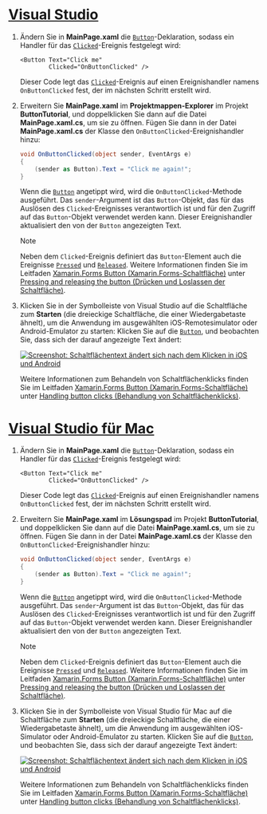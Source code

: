 # <a name="visual-studiotabvswin"></a>[Visual Studio](#tab/vswin)

1. Ändern Sie in **MainPage.xaml** die [`Button`](xref:Xamarin.Forms.Button)-Deklaration, sodass ein Handler für das [`Clicked`](xref:Xamarin.Forms.Button.Clicked)-Ereignis festgelegt wird:

    ```xaml
    <Button Text="Click me"
            Clicked="OnButtonClicked" />
    ```

    Dieser Code legt das [`Clicked`](xref:Xamarin.Forms.Button.Clicked)-Ereignis auf einen Ereignishandler namens `OnButtonClicked` fest, der im nächsten Schritt erstellt wird.

1. Erweitern Sie **MainPage.xaml** im **Projektmappen-Explorer** im Projekt **ButtonTutorial**, und doppelklicken Sie dann auf die Datei **MainPage.xaml.cs**, um sie zu öffnen. Fügen Sie dann in der Datei **MainPage.xaml.cs** der Klasse den `OnButtonClicked`-Ereignishandler hinzu:

    ```csharp
    void OnButtonClicked(object sender, EventArgs e)
    {
        (sender as Button).Text = "Click me again!";
    }
    ```

    Wenn die [`Button`](xref:Xamarin.Forms.Button) angetippt wird, wird die `OnButtonClicked`-Methode ausgeführt. Das `sender`-Argument ist das `Button`-Objekt, das für das Auslösen des `Clicked`-Ereignisses verantwortlich ist und für den Zugriff auf das `Button`-Objekt verwendet werden kann. Dieser Ereignishandler aktualisiert den von der `Button` angezeigten Text.

    > [!NOTE]
    > Neben dem `Clicked`-Ereignis definiert das `Button`-Element auch die Ereignisse [`Pressed`](xref:Xamarin.Forms.Button.Pressed) und [`Released`](xref:Xamarin.Forms.Button.Released). Weitere Informationen finden Sie im Leitfaden [Xamarin.Forms Button (Xamarin.Forms-Schaltfläche)](~/xamarin-forms/user-interface/button.md#pressing-and-releasing-the-button) unter [Pressing and releasing the button (Drücken und Loslassen der Schaltfläche)](~/xamarin-forms/user-interface/button.md).

1. Klicken Sie in der Symbolleiste von Visual Studio auf die Schaltfläche zum **Starten** (die dreieckige Schaltfläche, die einer Wiedergabetaste ähnelt), um die Anwendung im ausgewählten iOS-Remotesimulator oder Android-Emulator zu starten: Klicken Sie auf die [`Button`](xref:Xamarin.Forms.Button), und beobachten Sie, dass sich der darauf angezeigte Text ändert:

    [![Screenshot: Schaltflächentext ändert sich nach dem Klicken in iOS und Android](../images/handle-button-click.png "Behandeln eines Schaltflächenklicks")](../images/handle-button-click-large.png#lightbox "Behandeln eines Schaltflächenklicks")

    Weitere Informationen zum Behandeln von Schaltflächenklicks finden Sie im Leitfaden [Xamarin.Forms Button (Xamarin.Forms-Schaltfläche)](~/xamarin-forms/user-interface/button.md#handling-button-clicks) unter [Handling button clicks (Behandlung von Schaltflächenklicks)](~/xamarin-forms/user-interface/button.md).

# <a name="visual-studio-for-mactabvsmac"></a>[Visual Studio für Mac](#tab/vsmac)

1. Ändern Sie in **MainPage.xaml** die [`Button`](xref:Xamarin.Forms.Button)-Deklaration, sodass ein Handler für das [`Clicked`](xref:Xamarin.Forms.Button.Clicked)-Ereignis festgelegt wird:

    ```xaml
    <Button Text="Click me"
            Clicked="OnButtonClicked" />
    ```

    Dieser Code legt das [`Clicked`](xref:Xamarin.Forms.Button.Clicked)-Ereignis auf einen Ereignishandler namens `OnButtonClicked` fest, der im nächsten Schritt erstellt wird.

1. Erweitern Sie **MainPage.xaml** im **Lösungspad** im Projekt **ButtonTutorial**, und doppelklicken Sie dann auf die Datei **MainPage.xaml.cs**, um sie zu öffnen. Fügen Sie dann in der Datei **MainPage.xaml.cs** der Klasse den `OnButtonClicked`-Ereignishandler hinzu:

    ```csharp
    void OnButtonClicked(object sender, EventArgs e)
    {
        (sender as Button).Text = "Click me again!";
    }
    ```

    Wenn die [`Button`](xref:Xamarin.Forms.Button) angetippt wird, wird die `OnButtonClicked`-Methode ausgeführt. Das `sender`-Argument ist das `Button`-Objekt, das für das Auslösen des `Clicked`-Ereignisses verantwortlich ist und für den Zugriff auf das `Button`-Objekt verwendet werden kann. Dieser Ereignishandler aktualisiert den von der `Button` angezeigten Text.

    > [!NOTE]
    > Neben dem `Clicked`-Ereignis definiert das `Button`-Element auch die Ereignisse [`Pressed`](xref:Xamarin.Forms.Button.Pressed) und [`Released`](xref:Xamarin.Forms.Button.Released). Weitere Informationen finden Sie im Leitfaden [Xamarin.Forms Button (Xamarin.Forms-Schaltfläche)](~/xamarin-forms/user-interface/button.md#pressing-and-releasing-the-button) unter [Pressing and releasing the button (Drücken und Loslassen der Schaltfläche)](~/xamarin-forms/user-interface/button.md).

1. Klicken Sie in der Symbolleiste von Visual Studio für Mac auf die Schaltfläche zum **Starten** (die dreieckige Schaltfläche, die einer Wiedergabetaste ähnelt), um die Anwendung im ausgewählten iOS-Simulator oder Android-Emulator zu starten. Klicken Sie auf die [`Button`](xref:Xamarin.Forms.Button), und beobachten Sie, dass sich der darauf angezeigte Text ändert:

    [![Screenshot: Schaltflächentext ändert sich nach dem Klicken in iOS und Android](../images/handle-button-click.png "Behandeln eines Schaltflächenklicks")](../images/handle-button-click-large.png#lightbox "Behandeln eines Schaltflächenklicks")

    Weitere Informationen zum Behandeln von Schaltflächenklicks finden Sie im Leitfaden [Xamarin.Forms Button (Xamarin.Forms-Schaltfläche)](~/xamarin-forms/user-interface/button.md#handling-button-clicks) unter [Handling button clicks (Behandlung von Schaltflächenklicks)](~/xamarin-forms/user-interface/button.md).
